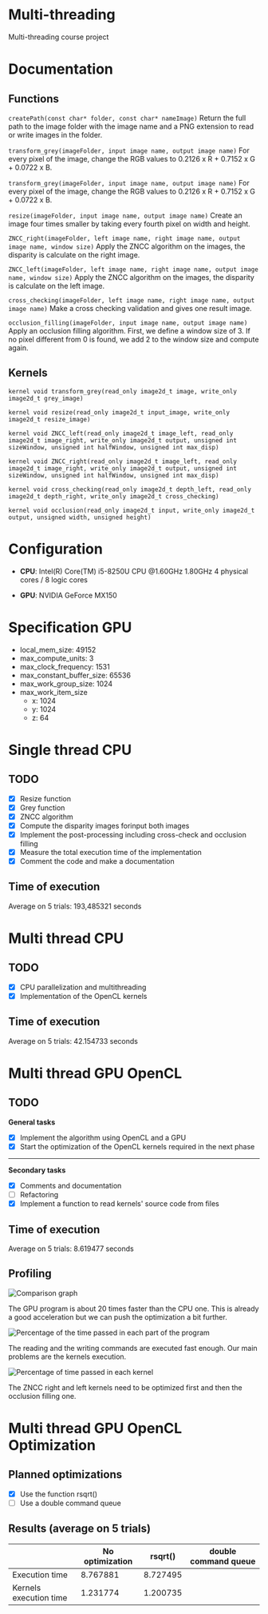 # Multi-threading
Multi-threading course project

# Documentation
## Functions

```createPath(const char* folder, const char* nameImage)```
Return the full path to the image folder with the image name and a PNG extension to read or write images in the folder.

```transform_grey(imageFolder, input image name, output image name)```
For every pixel of the image, change the RGB values to 0.2126 x R + 0.7152 x G + 0.0722 x B.

```transform_grey(imageFolder, input image name, output image name)```
For every pixel of the image, change the RGB values to 0.2126 x R + 0.7152 x G + 0.0722 x B.

```resize(imageFolder, input image name, output image name)```
Create an image four times smaller by taking every fourth pixel on width and height.

```ZNCC_right(imageFolder, left image name, right image name, output image name, window size)```
Apply the ZNCC algorithm on the images, the disparity is calculate on the right image.

```ZNCC_left(imageFolder, left image name, right image name, output image name, window size)```
Apply the ZNCC algorithm on the images, the disparity is calculate on the left image.

```cross_checking(imageFolder, left image name, right image name, output image name)```
Make a cross checking validation and gives one result image.

```occlusion_filling(imageFolder, input image name, output image name)```
Apply an occlusion filling algorithm. First, we define a window size of 3. If no pixel different from 0 is found, we add 2 to the window size and compute again.

## Kernels

```kernel void transform_grey(read_only image2d_t image, write_only image2d_t grey_image)```

```kernel void resize(read_only image2d_t input_image, write_only image2d_t resize_image)```

```kernel void ZNCC_left(read_only image2d_t image_left, read_only image2d_t image_right, write_only image2d_t output, unsigned int sizeWindow, unsigned int halfWindow, unsigned int max_disp)```

```kernel void ZNCC_right(read_only image2d_t image_left, read_only image2d_t image_right, write_only image2d_t output, unsigned int sizeWindow, unsigned int halfWindow, unsigned int max_disp)```

```kernel void cross_checking(read_only image2d_t depth_left, read_only image2d_t depth_right, write_only image2d_t cross_checking)```

```kernel void occlusion(read_only image2d_t input, write_only image2d_t output, unsigned width, unsigned height)```

# Configuration

- **CPU**:  Intel(R) Core(TM) i5-8250U CPU @1.60GHz 1.80GHz 
            4 physical cores / 8 logic cores

- **GPU**:  NVIDIA GeForce MX150

# Specification GPU

- local_mem_size: 49152
- max_compute_units: 3
- max_clock_frequency: 1531
- max_constant_buffer_size: 65536
- max_work_group_size: 1024
- max_work_item_size	
    - x: 1024 
    - y: 1024 
    - z: 64

# Single thread CPU
## TODO

- [x] Resize function
- [x] Grey function
- [x] ZNCC algorithm 
- [x] Compute the disparity images forinput  both images
- [x] Implement the post-processing including cross-check and occlusion filling
- [x] Measure the total execution time of the implementation
- [x] Comment the code and make a documentation

## Time of execution

Average on 5 trials: 193,485321 seconds

# Multi thread CPU

## TODO

- [x] CPU parallelization and multithreading
- [x] Implementation of the OpenCL kernels

## Time of execution

Average on 5 trials: 42.154733 seconds

# Multi thread GPU OpenCL

## TODO

**General tasks**

- [x] Implement the algorithm using OpenCL and a GPU
- [x] Start the optimization of the OpenCL kernels required in the next phase
________________________________________________________________________________________

**Secondary tasks**

- [x] Comments and documentation
- [ ] Refactoring
- [x] Implement a function to read kernels' source code from files

## Time of execution

Average on 5 trials: 8.619477 seconds

## Profiling

![](Performances_graphs/Comparison_performances.PNG  "Comparison graph")

The GPU program is about 20 times faster than the CPU one. This is already a good acceleration but we can push the optimization a bit further.

![](Performances_graphs/Profiling_all.PNG  "Percentage of the time passed in each part of the program")

The reading and the writing commands are executed fast enough. Our main problems are the kernels execution.

![](Performances_graphs/Profiling_kernels.PNG  "Percentage of time passed in each kernel")

The ZNCC right and left kernels need to be optimized first and then the occlusion filling one.

# Multi thread GPU OpenCL Optimization

## Planned optimizations

- [x] Use the function rsqrt()
- [ ] Use a double command queue

## Results (average on 5 trials)

|               | No optimization | rsqrt() | double command queue |
| ------------- | ------------- | ------------- | ------------- |
| Execution time |   8.767881 | 8.727495 |   |
| Kernels execution time  |  1.231774 | 1.200735 |               |